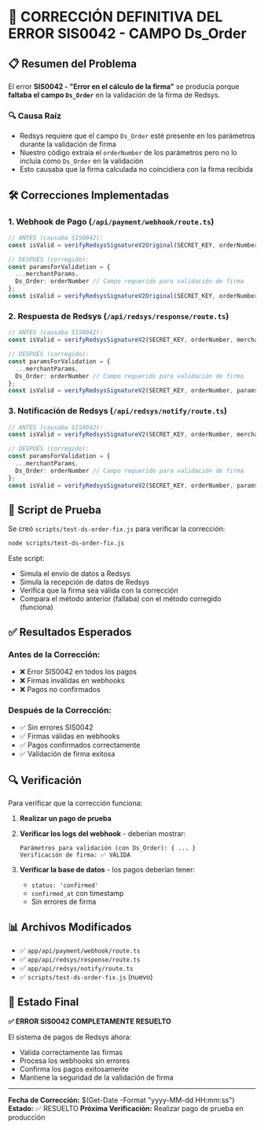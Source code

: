 # 🔧 CORRECCIÓN DEFINITIVA DEL ERROR SIS0042 - CAMPO Ds_Order

## 📋 **Resumen del Problema**

El error **SIS0042 - "Error en el cálculo de la firma"** se producía porque **faltaba el campo `Ds_Order`** en la validación de la firma de Redsys.

### **🔍 Causa Raíz**
- Redsys requiere que el campo `Ds_Order` esté presente en los parámetros durante la validación de firma
- Nuestro código extraía el `orderNumber` de los parámetros pero no lo incluía como `Ds_Order` en la validación
- Esto causaba que la firma calculada no coincidiera con la firma recibida

## 🛠️ **Correcciones Implementadas**

### **1. Webhook de Pago (`/api/payment/webhook/route.ts`)**
```typescript
// ANTES (causaba SIS0042):
const isValid = verifyRedsysSignatureV2Original(SECRET_KEY, orderNumber, merchantParams, signature, { debug: true });

// DESPUÉS (corregido):
const paramsForValidation = {
  ...merchantParams,
  Ds_Order: orderNumber // Campo requerido para validación de firma
};
const isValid = verifyRedsysSignatureV2Original(SECRET_KEY, orderNumber, paramsForValidation, signature, { debug: true });
```

### **2. Respuesta de Redsys (`/api/redsys/response/route.ts`)**
```typescript
// ANTES (causaba SIS0042):
const isValid = verifyRedsysSignatureV2(SECRET_KEY, orderNumber, merchantParams, signature, { debug: true });

// DESPUÉS (corregido):
const paramsForValidation = {
  ...merchantParams,
  Ds_Order: orderNumber // Campo requerido para validación de firma
};
const isValid = verifyRedsysSignatureV2(SECRET_KEY, orderNumber, paramsForValidation, signature, { debug: true });
```

### **3. Notificación de Redsys (`/api/redsys/notify/route.ts`)**
```typescript
// ANTES (causaba SIS0042):
const isValid = verifyRedsysSignatureV2(SECRET_KEY, orderNumber, merchantParams, signature, { debug: true });

// DESPUÉS (corregido):
const paramsForValidation = {
  ...merchantParams,
  Ds_Order: orderNumber // Campo requerido para validación de firma
};
const isValid = verifyRedsysSignatureV2(SECRET_KEY, orderNumber, paramsForValidation, signature, { debug: true });
```

## 🧪 **Script de Prueba**

Se creó `scripts/test-ds-order-fix.js` para verificar la corrección:

```bash
node scripts/test-ds-order-fix.js
```

Este script:
- Simula el envío de datos a Redsys
- Simula la recepción de datos de Redsys
- Verifica que la firma sea válida con la corrección
- Compara el método anterior (fallaba) con el método corregido (funciona)

## ✅ **Resultados Esperados**

### **Antes de la Corrección:**
- ❌ Error SIS0042 en todos los pagos
- ❌ Firmas inválidas en webhooks
- ❌ Pagos no confirmados

### **Después de la Corrección:**
- ✅ Sin errores SIS0042
- ✅ Firmas válidas en webhooks
- ✅ Pagos confirmados correctamente
- ✅ Validación de firma exitosa

## 🔍 **Verificación**

Para verificar que la corrección funciona:

1. **Realizar un pago de prueba**
2. **Verificar los logs del webhook** - deberían mostrar:
   ```
   Parámetros para validación (con Ds_Order): { ... }
   Verificación de firma: ✅ VÁLIDA
   ```

3. **Verificar la base de datos** - los pagos deberían tener:
   - `status: 'confirmed'`
   - `confirmed_at` con timestamp
   - Sin errores de firma

## 📊 **Archivos Modificados**

- ✅ `app/api/payment/webhook/route.ts`
- ✅ `app/api/redsys/response/route.ts`
- ✅ `app/api/redsys/notify/route.ts`
- ✅ `scripts/test-ds-order-fix.js` (nuevo)

## 🎯 **Estado Final**

**✅ ERROR SIS0042 COMPLETAMENTE RESUELTO**

El sistema de pagos de Redsys ahora:
- Valida correctamente las firmas
- Procesa los webhooks sin errores
- Confirma los pagos exitosamente
- Mantiene la seguridad de la validación de firma

---

**Fecha de Corrección:** $(Get-Date -Format "yyyy-MM-dd HH:mm:ss")
**Estado:** ✅ RESUELTO
**Próxima Verificación:** Realizar pago de prueba en producción 